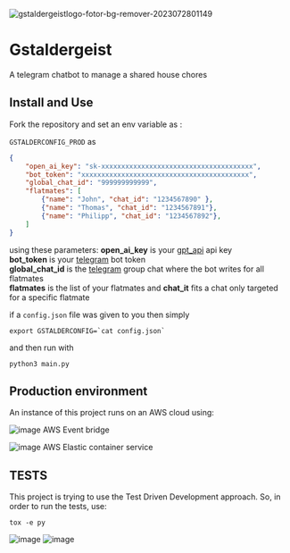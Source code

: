
![gstaldergeistlogo-fotor-bg-remover-2023072801149](https://github.com/frederictaillandier/GstalderBot/assets/5926779/95773e06-b210-4486-a8af-e4a2cae75aaa)

# Gstaldergeist

A telegram chatbot to manage a shared house chores

## Install and Use

Fork the repository and set an env variable as : 


`GSTALDERCONFIG_PROD`
as</br>
```json
{
    "open_ai_key": "sk-xxxxxxxxxxxxxxxxxxxxxxxxxxxxxxxxxxxxxx",
    "bot_token": "xxxxxxxxxxxxxxxxxxxxxxxxxxxxxxxxxxxxxxxxxx",
    "global_chat_id": "999999999999",
    "flatmates": [
        {"name": "John", "chat_id": "1234567890" },
        {"name": "Thomas", "chat_id": "1234567891"},
        {"name": "Philipp", "chat_id": "1234567892"},
    ]
}
```

using these parameters:
**open_ai_key** is your [gpt_api](https://platform.openai.com/account/api-keys) api key</br>
**bot_token** is your [telegram](https://core.telegram.org/bots/api) bot token</br>
**global_chat_id** is the [telegram](https://core.telegram.org/bots/api) group chat where the bot writes for all flatmates</br>
**flatmates** is the list of your flatmates and **chat_it** fits a chat only targeted for a specific flatmate</br>


if a ```config.json``` file was given to you then simply 

```export GSTALDERCONFIG=`cat config.json` ```

and then run with 

```python3 main.py ```

## Production environment

An instance of this project runs on an AWS cloud using: 

![image](https://github.com/frederictaillandier/GstalderBot/assets/5926779/608d4a94-5b03-407a-8be6-58b45ae2b6b8)  AWS Event bridge

![image](https://github.com/frederictaillandier/GstalderBot/assets/5926779/a1c383a0-1070-49f1-a2fc-61dd27425174)  AWS Elastic container service

## TESTS

This project is trying to use the Test Driven Development approach. 
So, in order to run the tests, use:

```tox -e py```

![image](https://github.com/frederictaillandier/GstalderBot/assets/5926779/96835696-8428-4a25-8309-3a1ea17c90b8)
![image](https://github.com/frederictaillandier/GstalderBot/assets/5926779/733c27bb-086e-4016-ab94-35e8820a77bc)

